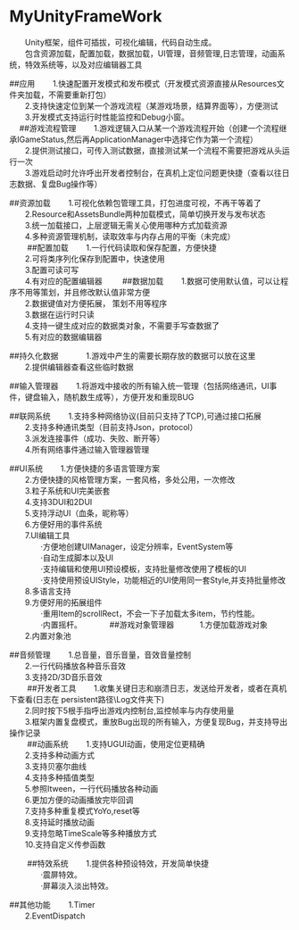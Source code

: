 # MyUnityFrameWork
　　Unity框架，组件可插拔，可视化编辑，代码自动生成。  
　　包含资源加载，配置加载，数据加载，UI管理，音频管理,日志管理，动画系统，特效系统等，以及对应编辑器工具  

##应用
　　1.快速配置开发模式和发布模式（开发模式资源直接从Resources文件夹加载，不需要重新打包）  
　　2.支持快速定位到某一个游戏流程（某游戏场景，结算界面等），方便测试  
　　3.开发模式支持运行时性能监控和Debug小窗。  
　
##游戏流程管理
　　1.游戏逻辑入口从某一个游戏流程开始（创建一个流程继承IGameStatus,然后再ApplicationManager中选择它作为第一个流程）  
　　2.提供测试接口，可传入测试数据，直接测试某一个流程不需要把游戏从头运行一次  
　　3.游戏启动时允许呼出开发者控制台，在真机上定位问题更快捷（查看以往日志数据、复盘Bug操作等）  
   
##资源加载
　　1.可视化依赖包管理工具，打包进度可视，不再干等着了  
　　2.Resource和AssetsBundle两种加载模式，简单切换开发与发布状态  
　　3.统一加载接口，上层逻辑无需关心使用哪种方式加载资源  
　　4.多种资源管理机制，读取效率与内存占用的平衡（未完成）  
　　
##配置加载
　　1.一行代码读取和保存配置，方便快捷  
　　2.可将类序列化保存到配置中，快速使用  
　　3.配置可读可写  
　　4.有对应的配置编辑器
　　
##数据加载
　　1.数据可使用默认值，可以让程序不用等策划，并且修改默认值非常方便  
　　2.数据键值对方便拓展， 策划不用等程序  
　　3.数据在运行时只读  
　　4.支持一键生成对应的数据类对象，不需要手写查数据了  
　　5.有对应的数据编辑器  
   
##持久化数据 　
　　1.游戏中产生的需要长期存放的数据可以放在这里  
　　2.提供编辑器查看这些临时数据  

##输入管理器
　　1.将游戏中接收的所有输入统一管理（包括网络通讯，UI事件，键盘输入，随机数生成等），方便开发和重现BUG

##联网系统
　　1.支持多种网络协议(目前只支持了TCP),可通过接口拓展  
　　2.支持多种通讯类型（目前支持Json，protocol）  
　　3.派发连接事件（成功、失败、断开等）  
　　4.所有网络事件通过输入管理器管理  
   
##UI系统
　　1.方便快捷的多语言管理方案  
　　2.方便快捷的风格管理方案，一套风格，多处公用，一次修改    
　　3.粒子系统和UI完美嵌套    
　　4.支持3DUI和2DUI  
　　5.支持浮动UI（血条，昵称等）  
　　6.方便好用的事件系统    
　　7.UI编辑工具  
　　　　·方便地创建UIManager，设定分辨率，EventSystem等  
　　　　·自动生成脚本以及UI  
　　　　·支持编辑和使用UI预设模板，支持批量修改使用了模板的UI  
　　　　·支持使用预设UIStyle，功能相近的UI使用同一套Style,并支持批量修改  
　　8.多语言支持  
　　9.方便好用的拓展组件  
　　　　·重用Item的scrollRect，不会一下子加载太多item，节约性能。  
　　　　·内置摇杆。  　
       
##游戏对象管理器　
　　1.方便加载游戏对象  
　　2.内置对象池  
  
##音频管理
　　1.总音量，音乐音量，音效音量控制  
　　2.一行代码播放各种音乐音效  
　　3.支持2D/3D音乐音效  
　　
##开发者工具
　　1.收集关键日志和崩溃日志，发送给开发者，或者在真机下查看(日志在 persistent路径\Log文件夹下)  
　　2.同时按下5根手指呼出游戏内控制台,监控帧率与内存使用量  
　　3.框架内置复盘模式，重放Bug出现的所有输入，方便复现Bug，并支持导出操作记录  
　　
##动画系统
　　1.支持UGUI动画，使用定位更精确  
　　2.支持多种动画方式  
　　3.支持贝塞尔曲线  
　　4.支持多种插值类型  
　　5.参照Itween，一行代码播放各种动画  
　　6.更加方便的动画播放完毕回调  
　　7.支持多种重复模式YoYo,reset等  
　　8.支持延时播放动画  
　　9.支持忽略TimeScale等多种播放方式  
　　10.支持自定义传参函数  

　　
##特效系统
　　1.提供各种预设特效，开发简单快捷  
　　　　·震屏特效。  
　　　　·屏幕淡入淡出特效。  

##其他功能
　　1.Timer  
　　2.EventDispatch  
